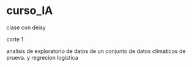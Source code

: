 # curso_IA
clase con deisy

corte 1

analisis de exploratorio de datos de un conjunto de datos climaticos de prueva. y regrecion logistica
